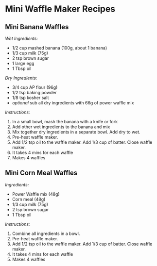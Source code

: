 # Mini Waffle Maker Recipes

## Mini Banana Waffles
*Wet Ingredients:*
- 1/2 cup mashed banana (100g, about 1 banana)
- 1/3 cup milk (75g)
- 2 tsp brown sugar
- 1 large egg
- 1 Tbsp oil

*Dry Ingredients:*
- 3/4 cup AP flour (96g)
- 1/2 tsp baking powder
- 1/8 tsp kosher salt
- *optional* sub all dry ingredients with 66g of power waffle mix

*Instructions:*
1. In a small bowl, mash the banana with a knife or fork
2. Add other wet ingredients to the banana and mix
3. Mix together dry ingredients in a separate bowl.  Add dry to wet.
4. Pre-heat waffle maker.  
5. Add 1/2 tsp oil to the waffle maker.  Add 1/3 cup of batter.  Close waffle maker.
6. It takes 4 mins for each waffle
7. Makes 4 waffles  


## Mini Corn Meal Waffles
*Ingredients:*
- Power Waffle mix (48g)
- Corn meal (48g)
- 1/3 cup milk (75g)
- 2 tsp brown sugar
- 1 Tbsp oil

*Instructions:*
1. Combine all ingredients in a bowl.
2. Pre-heat waffle maker.  
3. Add 1/2 tsp oil to the waffle maker.  Add 1/3 cup of batter.  Close waffle maker.
4. It takes 4 mins for each waffle
5. Makes 4 waffles   
